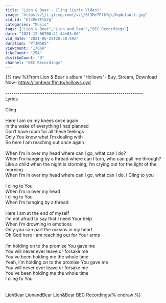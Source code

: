 ```yaml
---
title: "Lion & Bear - Cling (Lyric Video)"
image: "https:\/\/i.ytimg.com\/vi\/6l3Me7FlkYg\/hqdefault.jpg"
vid_id: "6l3Me7FlkYg"
categories: "Music"
tags: ["Lion & Bear","Lion and Bear","BEC Recordings"]
date: "2021-12-06T00:21:44+03:00"
vid_date: "2021-06-25T20:50:49Z"
duration: "PT3M58S"
viewcount: "17669"
likeCount: "254"
dislikeCount: "9"
channel: "BEC Recordings"
---
```

{% raw %}From Lion &amp; Bear's album &quot;Hollows&quot;- Buy, Stream, Download Now- <a rel="nofollow" target="blank" href="https://lionbear.ffm.to/hollows.oyd">https://lionbear.ffm.to/hollows.oyd</a><br /><br />-------------------------------------------------------------------<br />Lyrics<br /><br />Cling<br /><br />Here I am on my knees once again<br />In the wake of everything I had planned<br />Don’t have room for all these feelings<br />Only You know what I’m dealing with<br />So here I am reaching out once again<br /><br />When I’m in over my head where can I go, what can I do?<br />When I’m hanging by a thread where can I turn, who can pull me through?<br />Like a child when the night is storming, I’m crying out for the light of the morning<br />When I’m in over my head where can I go, what can I do, I Cling to you<br /><br />I cling to You<br />When I’m in over my head<br />I cling to You<br />When I’m hanging by a thread<br /><br />Here I am at the end of myself<br />I’m not afraid to say that I need Your help<br />When I’m drowning in emotions<br />Only you can part the oceans in my heart<br />Oh God here I am reaching out for Your arms<br /><br />I’m holding on to the promise You gave me<br />You will never ever leave or forsake me<br />You’ve been holding me the whole time<br />Yeah, I’m holding on to the promise You gave me<br />You will never ever leave or forsake me<br />You’ve been holding me the whole time<br />I cling to You<br /><br /><br />LionBear LionandBear Lion&amp;Bear BEC Recordings{% endraw %}
